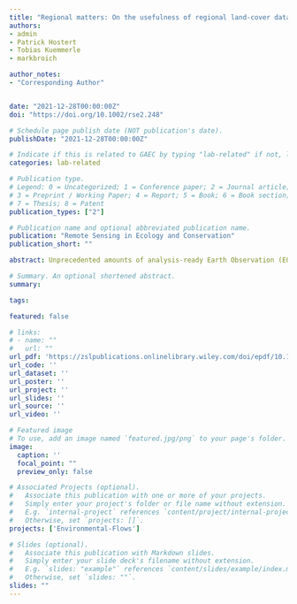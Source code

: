 ```yaml
---
title: "Regional matters: On the usefulness of regional land-cover datasets in times of global change"
authors:
- admin
- Patrick Hostert
- Tobias Kuemmerle
- markbroich

author_notes:
- "Corresponding Author"


date: "2021-12-28T00:00:00Z"
doi: "https://doi.org/10.1002/rse2.248"

# Schedule page publish date (NOT publication's date).
publishDate: "2021-12-28T00:00:00Z"

# Indicate if this is related to GAEC by typing "lab-related" if not, leave blank
categories: lab-related

# Publication type.
# Legend: 0 = Uncategorized; 1 = Conference paper; 2 = Journal article;
# 3 = Preprint / Working Paper; 4 = Report; 5 = Book; 6 = Book section;
# 7 = Thesis; 8 = Patent
publication_types: ["2"]

# Publication name and optional abbreviated publication name.
publication: "Remote Sensing in Ecology and Conservation"
publication_short: ""

abstract: Unprecedented amounts of analysis-ready Earth Observation (EO) data, combined with increasing computational power and new algorithms, offer novel opportunities for analysing ecosystem dynamics across large geographic extents, and to support conservation planning and action. Much research effort has gone into developing global EO-based land-cover and land-use datasets, including tree cover, crop types, and surface water dynamics. Yet there are inherent trade-offs between regional and global EO products pertaining to class legends, availability of training/validation data, and accuracy. Acknowledging and understanding these trade-offs is paramount for both developing EO products and for answering science questions relevant for ecology or conservation studies based on these data. Here we provide context on the development of global EO-based land-cover and land-use datasets, and outline advantages and disadvantages of both regional and global datasets. We argue that both types of EO-derived land-cover datasets can be preferable, with regional data providing the context-specificity that is often required for policy making and implementation (e.g., land-use and management, conservation planning, payment schemes for ecosystem services), making use of regional knowledge, particularly important when moving from land cover to actors. Ensuring that global and regional land-cover and land-use products derived based on EO data are compatible and nested, both in terms of class legends and accuracy assessment, should be a key consideration when developing such data. Open access high-quality training and validation data derived as part of such efforts are of utmost importance. Likewise, global efforts to generate sets of essential variables for climate change, biodiversity, or eventually land use, which often require land-cover maps as inputs, should consider regionalized, hierarchical approaches to not sacrifice regional context. Global change impacts manifest in regions, and so must the policy and planning responses to these challenges. EO data should embrace that regions matter, perhaps more than ever, in an age of global data availability and processing.

# Summary. An optional shortened abstract.
summary: 

tags:

featured: false

# links:
# - name: ""
#   url: ""
url_pdf: 'https://zslpublications.onlinelibrary.wiley.com/doi/epdf/10.1002/rse2.248'
url_code: ''
url_dataset: ''
url_poster: ''
url_project: ''
url_slides: ''
url_source: ''
url_video: ''

# Featured image
# To use, add an image named `featured.jpg/png` to your page's folder. 
image:
  caption: ''
  focal_point: ""
  preview_only: false

# Associated Projects (optional).
#   Associate this publication with one or more of your projects.
#   Simply enter your project's folder or file name without extension.
#   E.g. `internal-project` references `content/project/internal-project/index.md`.
#   Otherwise, set `projects: []`.
projects: ['Environmental-Flows']

# Slides (optional).
#   Associate this publication with Markdown slides.
#   Simply enter your slide deck's filename without extension.
#   E.g. `slides: "example"` references `content/slides/example/index.md`.
#   Otherwise, set `slides: ""`.
slides: ""
---
```



